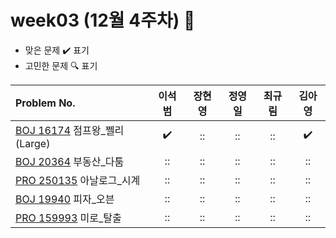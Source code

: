 
# week03 (12월 4주차) :pencil:

- 맞은 문제 :heavy_check_mark: 표기
- 고민한 문제 :mag: 표기


| Problem No.|이석범|장현영|정영일|최규림|김아영|
|:--------------------------------------------------------------------------------------- |:----------------:|:----:|:----------------:|:----------------:|:----------------:|
| [BOJ 16174](https://www.acmicpc.net/problem/16174) 점프왕_쩰리(Large)                                    |:heavy_check_mark:|::|::|::|:heavy_check_mark:|
| [BOJ 20364](https://www.acmicpc.net/problem/20364) 부동산_다툼                          |::|::|::|::|::|
| [PRO 250135](https://school.programmers.co.kr/learn/courses/30/lessons/250135) 아날로그_시계 |::|::|::|::|::|
| [BOJ 19940](https://www.acmicpc.net/problem/19940) 피자_오븐                                    |::|::|::|::|::|
| [PRO 159993](https://school.programmers.co.kr/learn/courses/30/lessons/159993) 미로_탈출 |::|::|::|::|::|
